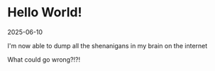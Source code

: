 # Hello World!

<publish-date>2025-06-10</publish-date>

I'm now able to dump all the shenanigans in my brain on the internet

What could go wrong?!?!
